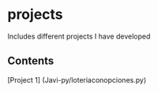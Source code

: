 # projects
Includes different projects I have developed
## Contents
[Project 1] (Javi-py/loteriaconopciones.py)
